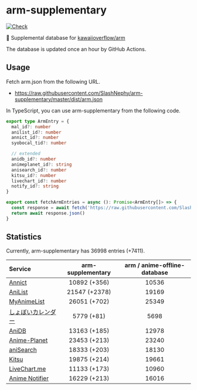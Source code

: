 # arm-supplementary

[![Check](https://github.com/SlashNephy/arm-supplementary/actions/workflows/check-node.yml/badge.svg)](https://github.com/SlashNephy/arm-supplementary/actions/workflows/check-node.yml)

💊 Supplemental database for [kawaiioverflow/arm](https://github.com/kawaiioverflow/arm)

The database is updated once an hour by GitHub Actions.

## Usage

Fetch arm.json from the following URL.

- https://raw.githubusercontent.com/SlashNephy/arm-supplementary/master/dist/arm.json

In TypeScript, you can use arm-supplementary from the following code.

```TypeScript
export type ArmEntry = {
  mal_id?: number
  anilist_id?: number
  annict_id?: number
  syobocal_tid?: number

  // extended
  anidb_id?: number
  animeplanet_id?: string
  anisearch_id?: number
  kitsu_id?: number
  livechart_id?: number
  notify_id?: string
}

export const fetchArmEntries = async (): Promise<ArmEntry[]> => {
  const response = await fetch('https://raw.githubusercontent.com/SlashNephy/arm-supplementary/master/dist/arm.json')
  return await response.json()
}
```

## Statistics

Currently, arm-supplementary has 36998 entries (+7411).

| Service                                     | arm-supplementary | arm / anime-offline-database |
| :------------------------------------------ | :---------------: | :--------------------------: |
| [Annict](https://annict.com)                |   10892 (+356)    |            10536             |
| [AniList](https://anilist.co)               |   21547 (+2378)   |            19169             |
| [MyAnimeList](https://myanimelist.net)      |   26051 (+702)    |            25349             |
| [しょぼいカレンダー](https://cal.syoboi.jp) |    5779 (+81)     |             5698             |
| [AniDB](https://anidb.net)                  |   13163 (+185)    |            12978             |
| [Anime-Planet](https://anime-planet.com)    |   23453 (+213)    |            23240             |
| [aniSearch](https://anisearch.com)          |   18333 (+203)    |            18130             |
| [Kitsu](https://kitsu.io)                   |   19875 (+214)    |            19661             |
| [LiveChart.me](https://livechart.me)        |   11133 (+173)    |            10960             |
| [Anime Notifier](https://notify.moe)        |   16229 (+213)    |            16016             |
